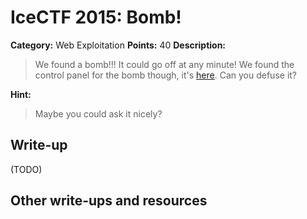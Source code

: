# IceCTF 2015: Bomb!

**Category:** Web Exploitation
**Points:** 40
**Description:** 

> We found a bomb!!! It could go off at any minute! We found the control panel for the bomb though, it's <a target='_blank' href='http://web2015.icec.tf/bomb'>here</a>. Can you defuse it?

**Hint:**

> Maybe you could ask it nicely?

## Write-up

(TODO)

## Other write-ups and resources

